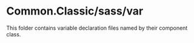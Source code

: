 # Common.Classic/sass/var

This folder contains variable declaration files named by their component class.
